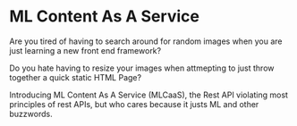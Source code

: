 # ML Content As A Service

Are you tired of having to search around for random images when you are just learning a new front end framework?

Do you hate having to resize your images when attmepting to just throw together a quick static HTML Page?

Introducing ML Content As A Service (MLCaaS), the Rest API violating most principles of rest APIs, but who cares because it justs ML and other buzzwords.


